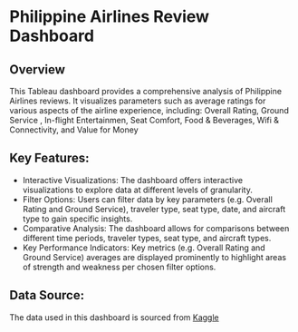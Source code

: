 # Philippine Airlines Review Dashboard

## Overview

This Tableau dashboard provides a comprehensive analysis of Philippine Airlines reviews. It visualizes parameters such as average ratings for various aspects of the airline experience, including: Overall Rating, Ground Service
, In-flight Entertainmen, Seat Comfort, Food & Beverages, Wifi & Connectivity, and Value for Money

## Key Features:
- Interactive Visualizations: The dashboard offers interactive visualizations to explore data at different levels of granularity.
- Filter Options: Users can filter data by key parameters (e.g. Overall Rating and Ground Service), traveler type, seat type, date, and aircraft type to gain specific insights.
- Comparative Analysis: The dashboard allows for comparisons between different time periods, traveler types, seat type, and aircraft types.
- Key Performance Indicators: Key metrics (e.g. Overall Rating and Ground Service) averages are displayed prominently to highlight areas of strength and weakness per chosen filter options.

## Data Source:

The data used in this dashboard is sourced from [Kaggle](https://www.kaggle.com/datasets/vonnwong/philippine-airlines-reviews-dataset/data)
